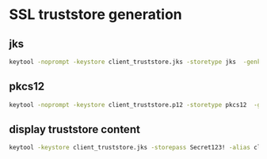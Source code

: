 # SSL truststore generation

## jks

```bash
keytool -noprompt -keystore client_truststore.jks -storetype jks  -genkey -alias client -keypass Secret123! -storepass Secret123! -keyalg RSA -keysize 2048 -validity 100000 -dname "CN=it.mycorp.com, OU=IT, O=myCorp, L=HappyTown,  C=FI"
```

## pkcs12

```bash
keytool -noprompt -keystore client_truststore.p12 -storetype pkcs12  -genkey -alias client -keypass Secret123! -storepass Secret123! -keyalg RSA -keysize 2048 -validity 100000 -dname "CN=it.mycorp.com, OU=IT, O=myCorp, L=HappyTown,  C=FI"
```


## display truststore content

```bash
keytool -keystore client_truststore.jks -storepass Secret123! -alias client -v -keypass Secret123! -list
```